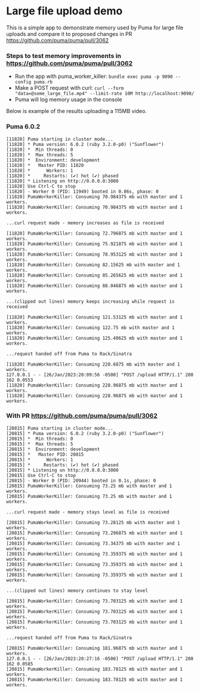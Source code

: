 # Large file upload demo

This is a simple app to demonstrate memory used by Puma for large file uploads and
compare it to proposed changes in PR https://github.com/puma/puma/pull/3062

### Steps to test memory improvements in https://github.com/puma/puma/pull/3062

- Run the app with puma_worker_killer: `bundle exec puma -p 9090 --config puma.rb`
- Make a POST request with curl: `curl --form "data=@some_large_file.mp4" --limit-rate 10M http://localhost:9090/`
- Puma will log memory usage in the console

Below is example of the results uploading a 115MB video.

### Puma 6.0.2

```
[11820] Puma starting in cluster mode...
[11820] * Puma version: 6.0.2 (ruby 3.2.0-p0) ("Sunflower")
[11820] *  Min threads: 0
[11820] *  Max threads: 5
[11820] *  Environment: development
[11820] *   Master PID: 11820
[11820] *      Workers: 1
[11820] *     Restarts: (✔) hot (✔) phased
[11820] * Listening on http://0.0.0.0:3000
[11820] Use Ctrl-C to stop
[11820] - Worker 0 (PID: 11949) booted in 0.06s, phase: 0
[11820] PumaWorkerKiller: Consuming 70.984375 mb with master and 1 workers.
[11820] PumaWorkerKiller: Consuming 70.984375 mb with master and 1 workers.

...curl request made - memory increases as file is received

[11820] PumaWorkerKiller: Consuming 72.796875 mb with master and 1 workers.
[11820] PumaWorkerKiller: Consuming 75.921875 mb with master and 1 workers.
[11820] PumaWorkerKiller: Consuming 78.953125 mb with master and 1 workers.
[11820] PumaWorkerKiller: Consuming 82.15625 mb with master and 1 workers.
[11820] PumaWorkerKiller: Consuming 85.265625 mb with master and 1 workers.
[11820] PumaWorkerKiller: Consuming 88.046875 mb with master and 1 workers.

...(clipped out lines) memory keeps increasing while request is received

[11820] PumaWorkerKiller: Consuming 121.53125 mb with master and 1 workers.
[11820] PumaWorkerKiller: Consuming 122.75 mb with master and 1 workers.
[11820] PumaWorkerKiller: Consuming 125.40625 mb with master and 1 workers.

...request handed off from Puma to Rack/Sinatra

[11820] PumaWorkerKiller: Consuming 220.6875 mb with master and 1 workers.
127.0.0.1 - - [26/Jan/2023:20:09:56 -0500] "POST /upload HTTP/1.1" 200 162 0.0553
[11820] PumaWorkerKiller: Consuming 228.96875 mb with master and 1 workers.
[11820] PumaWorkerKiller: Consuming 228.96875 mb with master and 1 workers.
```

### With PR https://github.com/puma/puma/pull/3062

```
[20815] Puma starting in cluster mode...
[20815] * Puma version: 6.0.2 (ruby 3.2.0-p0) ("Sunflower")
[20815] *  Min threads: 0
[20815] *  Max threads: 5
[20815] *  Environment: development
[20815] *   Master PID: 20815
[20815] *      Workers: 1
[20815] *     Restarts: (✔) hot (✔) phased
[20815] * Listening on http://0.0.0.0:3000
[20815] Use Ctrl-C to stop
[20815] - Worker 0 (PID: 20944) booted in 0.1s, phase: 0
[20815] PumaWorkerKiller: Consuming 73.25 mb with master and 1 workers.
[20815] PumaWorkerKiller: Consuming 73.25 mb with master and 1 workers.

...curl request made - memory stays level as file is received

[20815] PumaWorkerKiller: Consuming 73.28125 mb with master and 1 workers.
[20815] PumaWorkerKiller: Consuming 73.296875 mb with master and 1 workers.
[20815] PumaWorkerKiller: Consuming 73.34375 mb with master and 1 workers.
[20815] PumaWorkerKiller: Consuming 73.359375 mb with master and 1 workers.
[20815] PumaWorkerKiller: Consuming 73.359375 mb with master and 1 workers.
[20815] PumaWorkerKiller: Consuming 73.359375 mb with master and 1 workers.

...(clipped out lines) memory continues to stay level

[20815] PumaWorkerKiller: Consuming 73.703125 mb with master and 1 workers.
[20815] PumaWorkerKiller: Consuming 73.703125 mb with master and 1 workers.
[20815] PumaWorkerKiller: Consuming 73.703125 mb with master and 1 workers.

...request handed off from Puma to Rack/Sinatra

[20815] PumaWorkerKiller: Consuming 181.96875 mb with master and 1 workers.
127.0.0.1 - - [26/Jan/2023:20:27:16 -0500] "POST /upload HTTP/1.1" 200 162 0.0585
[20815] PumaWorkerKiller: Consuming 183.78125 mb with master and 1 workers.
[20815] PumaWorkerKiller: Consuming 183.78125 mb with master and 1 workers.
```
